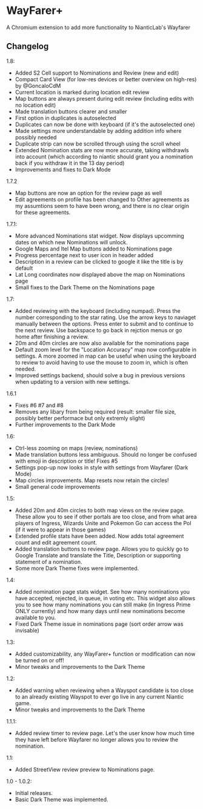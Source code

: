 # WayFarer+
A Chromium extension to add more functionality to NianticLab's Wayfarer

Changelog
---
1.8:
- Added S2 Cell support to Nominations and Review (new and edit)
- Compact Card View (for low-res devices or better overview on high-res) by @GoncaloCdM
- Current location is marked during location edit review
- Map buttons are always present during edit review (including edits with no location edit)
- Made translation buttons clearer and smaller
- First option in duplicates is autoselected
- Duplicates can now be done with keyboard (if it's the autoselected one)
- Made settings more understandable by adding addition info where possibly needed
- Duplicate strip can now be scrolled through using the scroll wheel
- Extended Nomination stats are now more accurate, taking withdrawls into account (which according to niantic should grant you a nomination back if you withdraw it in the 13 day period)
- Improvements and fixes to Dark Mode

1.7.2
- Map buttons are now an option for the review page as well
- Edit agreements on profile has been changed to Other agreements as my assumtions seem to have been wrong, and there is no clear origin for these agreements.

1.7.1:
- More advanced Nominations stat widget. Now displays upcomming dates on which new Nominations will unlock.
- Google Maps and Itel Map buttons added to Nominations page
- Progress percentage next to user icon in header added
- Description in a review can be clicked to google it like the title is by default
- Lat Long coordinates now displayed above the map on Nominations page
- Small fixes to the Dark Theme on the Nominations page

1.7:
- Added reviewing with the keyboard (including numpad). Press the number corresponding to the star rating. Use the arrow keys to naviaget manually between the options. Press enter to submit and to continue to the next review. Use backspace to go back in rejction menus or go home after finishing a review.
- 20m and 40m circles are now also available for the nominations page
- Default zoom level for the "Location Accuracy" map now configurable in settings. A more zoomed in map can be useful when using the keyboard to review to avoid having to use the mouse to zoom in, which is often needed.
- Improved settings backend, should solve a bug in previous versions when updating to a version with new settings.

1.6.1
- Fixes #6 #7 and #8
- Removes any libary from being required (result: smaller file size, possibly better performace but only extremly slight)
- Further improvements to the Dark Mode

1.6:
- Ctrl-less zooming on maps (review, nominations)
- Made translation buttons less ambiguous. Should no longer be confused with emoji in description or title! Fixes #5
- Settings pop-up now looks in style with settings from Wayfarer (Dark Mode)
- Map circles improvements. Map resets now retain the circles!
- Small general code improvements

1.5:
- Added 20m and 40m circles to both map views on the review page. These allow you to see if other portals are too close, and from what area players of Ingress, Wizards Unite and Pokemon Go can access the PoI (if it were to appear in those games)
- Extended profile stats have been added. Now adds total agreement count and edit agreement count.
- Added translation buttons to review page. Allows you to quickly go to Google Translate and translate the Title, Description or supporting statement of a nomination.
- Some more Dark Theme fixes were implemented.

1.4:
- Added nomination page stats widget. See how many nominations you have accepted, rejected, in queue, in voting etc. This widget also allows you to see how many nominations you can still make (in Ingress Prime ONLY currently) and how many days until new nominations become available to you.
- Fixed Dark Theme issue in nominations page (sort order arrow was invisable)

1.3:
- Added customizability, any WayFarer+ function or modification can now be turned on or off!
- Minor tweaks and improvements to the Dark Theme

1.2:
- Added warning when reviewing when a Wayspot candidate is too close to an already existing Wayspot to ever go live in any current Niantic game.
- Minor tweaks and improvements to the Dark Theme

1.1.1:
- Added review timer to review page. Let's the user know how much time they have left before Wayfarer no longer allows you to review the nomination.

1.1:
- Added StreetView review preview to Nominations page. 

1.0 - 1.0.2:
- Initial releases. 
- Basic Dark Theme was implemented.
